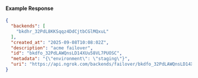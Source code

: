 <!-- Code generated for API Clients. DO NOT EDIT. -->

#### Example Response

```json
{
  "backends": [
    "bkdhr_32PdL8KKSqqz4DdCjtbCGlMQxuL"
  ],
  "created_at": "2025-09-08T10:08:02Z",
  "description": "acme failover",
  "id": "bkdfo_32PdLAWQnsLD14XUu58VL7PUOSC",
  "metadata": "{\"environment\": \"staging\"}",
  "uri": "https://api.ngrok.com/backends/failover/bkdfo_32PdLAWQnsLD14XUu58VL7PUOSC"
}
```
